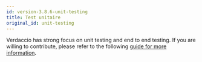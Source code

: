 ```yaml
---
id: version-3.8.6-unit-testing
title: Test unitaire
original_id: unit-testing
---
```


Verdaccio has strong focus on unit testing and end to end testing. If you are willing to contribute, please refer to the following [guide for more information](https://github.com/verdaccio/verdaccio/wiki/Developing-new-tests).